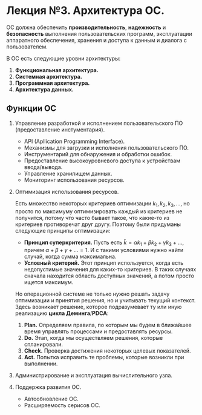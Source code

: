 # Лекция №3. Архитектура ОС.

ОС должна обеспечить **производительность**, **надежность** и **безопасность** выполнения пользовательских программ, эксплуатации аппаратного обеспечения, хранения и доступа к данным и диалога с пользователем.

В ОС есть следующие уровни архитектуры:

1. **Функциональная архитектура.**
2. **Системная архитектура.** 
3. **Программная архитектура.** 
4. **Архитектура данных.**

## Функции ОС

1. Управление разработкой и исполнением пользовательского ПО (предоставление инстументария).

	- API (Apllication Programming Interface).
	- Механизмы для загрузки и исполнения пользовательского ПО.
	- Инструментарий для обнаружения и обработки ошибок.
	- Предоставление высокоуровневого доступа к устройствам ввода/вывода.
	- Управление хранилищем данных.
	- Мониторинг использования ресурсов.

2. Оптимизация использования ресурсов.

	Есть множество некоторых критериев оптимизации $k_1, k_2, k_3, \dots$, но просто по максимуму оптимизировать каждый из критериев не получится, потому что часто бывает такое, что какие-то из критериев противоречат друг другу. Поэтому были придуманы следующие принципы оптимизации:

	- **Принцип суперкритерия.** Пусть есть $\hat{k}=\alpha k_1 +\beta k_2 +\gamma k_3+\dots$, причем $\alpha +\beta +\gamma +\dots=1$. И с такими условиями нужно найти случай, когда сумма максимальна.
	- **Условный критерий.** Этот принцип используется, когда есть недопустимые значения для каких-то критериев. В таких случаях сначала находится область доступных значений, а потом просто ищется максимум.
	
	Но операционной системе не только нужно решать задачу оптимизации и принятия решения, но и учитывать текущий контекст. Здесь возникает решение, которое подразумевает ту или иную реализацию **цикла Деминга**/**PDCA**:
	1. **Plan.** Определяем правила, по которым мы будем в ближайшее время управлять процессами и предоставлять ресурсы.
	2. **Do.** Этап, когда мы осуществляем решения, которые спланировали.
	3. **Check.** Проверка достижения некоторых целевых показателей.
	4. **Act.** Попытка исправить те проблемы, которые возникли при выполнении.

3. Администрирование и эксплуатация вычислительного узла.
	
4. Поддержка развития ОС.

	- Автообновление ОС.
	- Расширяемость серисов ОС.